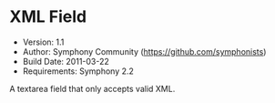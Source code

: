 # XML Field

* Version: 1.1
* Author: Symphony Community (https://github.com/symphonists)
* Build Date: 2011-03-22
* Requirements: Symphony 2.2

A textarea field that only accepts valid XML.